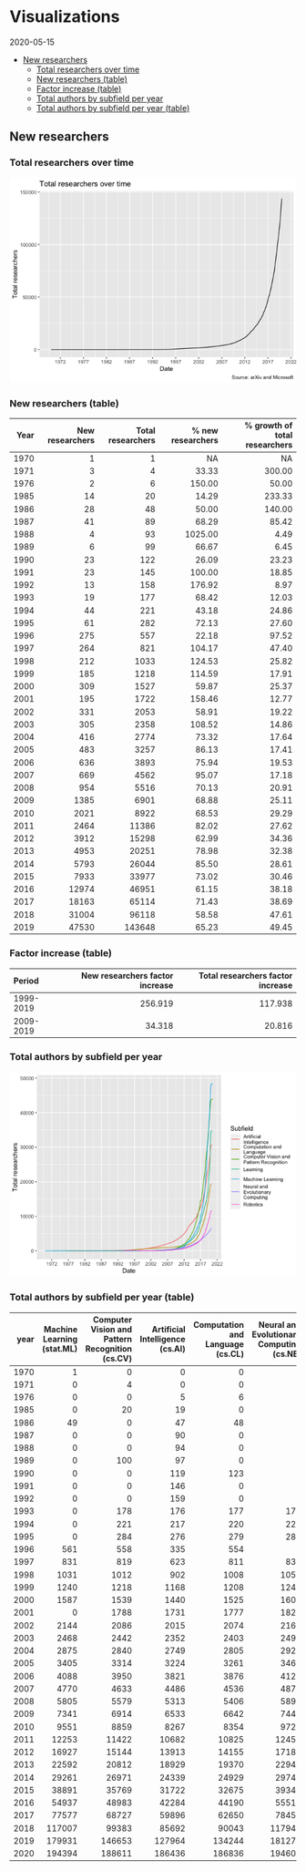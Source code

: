 Visualizations
================
2020-05-15

  - [New researchers](#new-researchers)
      - [Total researchers over time](#total-researchers-over-time)
      - [New researchers (table)](#new-researchers-table)
      - [Factor increase (table)](#factor-increase-table)
      - [Total authors by subfield per
        year](#total-authors-by-subfield-per-year)
      - [Total authors by subfield per year
        (table)](#total-authors-by-subfield-per-year-table)

## New researchers

### Total researchers over time

![](output_files/figure-gfm/unnamed-chunk-2-1.png)<!-- -->

### New researchers (table)

| Year | New researchers | Total researchers | % new researchers | % growth of total researchers |
| ---: | --------------: | ----------------: | ----------------: | ----------------------------: |
| 1970 |               1 |                 1 |                NA |                            NA |
| 1971 |               3 |                 4 |             33.33 |                        300.00 |
| 1976 |               2 |                 6 |            150.00 |                         50.00 |
| 1985 |              14 |                20 |             14.29 |                        233.33 |
| 1986 |              28 |                48 |             50.00 |                        140.00 |
| 1987 |              41 |                89 |             68.29 |                         85.42 |
| 1988 |               4 |                93 |           1025.00 |                          4.49 |
| 1989 |               6 |                99 |             66.67 |                          6.45 |
| 1990 |              23 |               122 |             26.09 |                         23.23 |
| 1991 |              23 |               145 |            100.00 |                         18.85 |
| 1992 |              13 |               158 |            176.92 |                          8.97 |
| 1993 |              19 |               177 |             68.42 |                         12.03 |
| 1994 |              44 |               221 |             43.18 |                         24.86 |
| 1995 |              61 |               282 |             72.13 |                         27.60 |
| 1996 |             275 |               557 |             22.18 |                         97.52 |
| 1997 |             264 |               821 |            104.17 |                         47.40 |
| 1998 |             212 |              1033 |            124.53 |                         25.82 |
| 1999 |             185 |              1218 |            114.59 |                         17.91 |
| 2000 |             309 |              1527 |             59.87 |                         25.37 |
| 2001 |             195 |              1722 |            158.46 |                         12.77 |
| 2002 |             331 |              2053 |             58.91 |                         19.22 |
| 2003 |             305 |              2358 |            108.52 |                         14.86 |
| 2004 |             416 |              2774 |             73.32 |                         17.64 |
| 2005 |             483 |              3257 |             86.13 |                         17.41 |
| 2006 |             636 |              3893 |             75.94 |                         19.53 |
| 2007 |             669 |              4562 |             95.07 |                         17.18 |
| 2008 |             954 |              5516 |             70.13 |                         20.91 |
| 2009 |            1385 |              6901 |             68.88 |                         25.11 |
| 2010 |            2021 |              8922 |             68.53 |                         29.29 |
| 2011 |            2464 |             11386 |             82.02 |                         27.62 |
| 2012 |            3912 |             15298 |             62.99 |                         34.36 |
| 2013 |            4953 |             20251 |             78.98 |                         32.38 |
| 2014 |            5793 |             26044 |             85.50 |                         28.61 |
| 2015 |            7933 |             33977 |             73.02 |                         30.46 |
| 2016 |           12974 |             46951 |             61.15 |                         38.18 |
| 2017 |           18163 |             65114 |             71.43 |                         38.69 |
| 2018 |           31004 |             96118 |             58.58 |                         47.61 |
| 2019 |           47530 |            143648 |             65.23 |                         49.45 |

### Factor increase (table)

| Period    | New researchers factor increase | Total researchers factor increase |
| :-------- | ------------------------------: | --------------------------------: |
| 1999-2019 |                         256.919 |                           117.938 |
| 2009-2019 |                          34.318 |                            20.816 |

### Total authors by subfield per year

![](output_files/figure-gfm/unnamed-chunk-5-1.png)<!-- -->

### Total authors by subfield per year (table)

| year | Machine Learning (stat.ML) | Computer Vision and Pattern Recognition (cs.CV) | Artificial Intelligence (cs.AI) | Computation and Language (cs.CL) | Neural and Evolutionary Computing (cs.NE) | Learning (cs.LG) | Robotics (cs.RO) |
| ---: | -------------------------: | ----------------------------------------------: | ------------------------------: | -------------------------------: | ----------------------------------------: | ---------------: | ---------------: |
| 1970 |                          1 |                                               0 |                               0 |                                0 |                                         0 |                0 |                0 |
| 1971 |                          0 |                                               4 |                               0 |                                0 |                                         0 |                0 |                0 |
| 1976 |                          0 |                                               0 |                               5 |                                6 |                                         0 |                0 |                0 |
| 1985 |                          0 |                                              20 |                              19 |                                0 |                                         0 |                0 |                0 |
| 1986 |                         49 |                                               0 |                              47 |                               48 |                                         0 |                0 |                0 |
| 1987 |                          0 |                                               0 |                              90 |                                0 |                                         0 |                0 |                0 |
| 1988 |                          0 |                                               0 |                              94 |                                0 |                                         0 |                0 |                0 |
| 1989 |                          0 |                                             100 |                              97 |                                0 |                                         0 |                0 |                0 |
| 1990 |                          0 |                                               0 |                             119 |                              123 |                                         0 |                0 |                0 |
| 1991 |                          0 |                                               0 |                             146 |                                0 |                                         0 |                0 |                0 |
| 1992 |                          0 |                                               0 |                             159 |                                0 |                                         0 |                0 |                0 |
| 1993 |                          0 |                                             178 |                             176 |                              177 |                                       179 |                0 |                0 |
| 1994 |                          0 |                                             221 |                             217 |                              220 |                                       223 |                0 |                0 |
| 1995 |                          0 |                                             284 |                             276 |                              279 |                                       285 |                0 |                0 |
| 1996 |                        561 |                                             558 |                             335 |                              554 |                                         0 |                0 |                0 |
| 1997 |                        831 |                                             819 |                             623 |                              811 |                                       834 |              826 |                0 |
| 1998 |                       1031 |                                            1012 |                             902 |                             1008 |                                      1051 |             1017 |             1055 |
| 1999 |                       1240 |                                            1218 |                            1168 |                             1208 |                                      1248 |             1229 |             1259 |
| 2000 |                       1587 |                                            1539 |                            1440 |                             1525 |                                      1602 |             1586 |             1605 |
| 2001 |                          0 |                                            1788 |                            1731 |                             1777 |                                      1820 |             1806 |                0 |
| 2002 |                       2144 |                                            2086 |                            2015 |                             2074 |                                      2163 |             2121 |             2179 |
| 2003 |                       2468 |                                            2442 |                            2352 |                             2403 |                                      2495 |             2465 |             2513 |
| 2004 |                       2875 |                                            2840 |                            2749 |                             2805 |                                      2920 |             2870 |             2953 |
| 2005 |                       3405 |                                            3314 |                            3224 |                             3261 |                                      3464 |             3386 |             3482 |
| 2006 |                       4088 |                                            3950 |                            3821 |                             3876 |                                      4125 |             4034 |             4181 |
| 2007 |                       4770 |                                            4633 |                            4486 |                             4536 |                                      4871 |             4707 |             4918 |
| 2008 |                       5805 |                                            5579 |                            5313 |                             5406 |                                      5892 |             5708 |             5996 |
| 2009 |                       7341 |                                            6914 |                            6533 |                             6642 |                                      7443 |             7141 |             7539 |
| 2010 |                       9551 |                                            8859 |                            8267 |                             8354 |                                      9724 |             9229 |             9821 |
| 2011 |                      12253 |                                           11422 |                           10682 |                            10825 |                                     12454 |            11872 |            12639 |
| 2012 |                      16927 |                                           15144 |                           13913 |                            14155 |                                     17180 |            15807 |            17413 |
| 2013 |                      22592 |                                           20812 |                           18929 |                            19370 |                                     22944 |            21576 |            23242 |
| 2014 |                      29261 |                                           26971 |                           24339 |                            24929 |                                     29747 |            27882 |            30206 |
| 2015 |                      38891 |                                           35769 |                           31722 |                            32675 |                                     39347 |            37002 |            39897 |
| 2016 |                      54937 |                                           48983 |                           42284 |                            44190 |                                     55517 |            51993 |            56490 |
| 2017 |                      77577 |                                           68727 |                           59896 |                            62650 |                                     78455 |            72268 |            79946 |
| 2018 |                     117007 |                                           99383 |                           85692 |                            90043 |                                    117948 |           103155 |           120554 |
| 2019 |                     179931 |                                          146653 |                          127964 |                           134244 |                                    181273 |           162894 |           185057 |
| 2020 |                     194394 |                                          188611 |                          186436 |                           186836 |                                    194604 |           191735 |           195089 |
